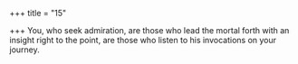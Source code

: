 +++
title = "15"

+++
You, who seek admiration, are those who lead the mortal forth with an  insight right to the point,
are those who listen to his invocations on your journey.